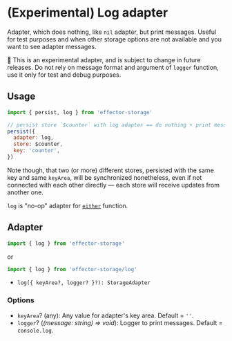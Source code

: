 # (Experimental) Log adapter

Adapter, which does nothing, like `nil` adapter, but print messages. Useful for test purposes and when other storage options are not available and you want to see adapter messages.

🚧 This is an experimental adapter, and is subject to change in future releases. Do not rely on message format and argument of `logger` function, use it only for test and debug purposes.

## Usage

```javascript
import { persist, log } from 'effector-storage'

// persist store `$counter` with log adapter == do nothing + print messages
persist({
  adapter: log,
  store: $counter,
  key: 'counter',
})
```

Note though, that two (or more) different stores, persisted with the same key and same `keyArea`, will be synchronized nonetheless, even if not connected with each other directly — each store will receive updates from another one.

`log` is "no-op" adapter for [`either`](../tools/README.md#either) function.

## Adapter

```javascript
import { log } from 'effector-storage'
```

or

```javascript
import { log } from 'effector-storage/log'
```

- `log({ keyArea?, logger? }?): StorageAdapter`

### Options

- `keyArea`? (any): Any value for adapter's key area. Default = `''`.
- `logger`? (_(message: string) => void_): Logger to print messages. Default = `console.log`.
